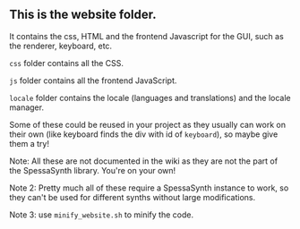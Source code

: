 ## This is the website folder.
It contains the css, HTML and the frontend Javascript for
the GUI, such as the renderer, keyboard, etc.

`css` folder contains all the CSS.

`js` folder contains all the frontend JavaScript.

`locale` folder contains the locale (languages and translations) and the locale manager.

Some of these could be reused in your project as they usually can work on their own
(like keyboard finds the div with id of `keyboard`),
so maybe give them a try!

Note: All these are not documented in the wiki as they are not the part of the SpessaSynth library.
You're on your own!

Note 2: Pretty much all of these require a SpessaSynth instance to work, so they can't be used for different synths without large modifications.

Note 3: use `minify_website.sh` to minify the code.